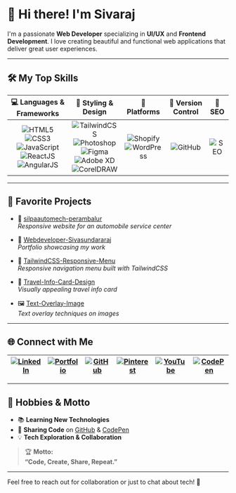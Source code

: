 # 👋 Hi there! I'm Sivaraj

I'm a passionate **Web Developer** specializing in **UI/UX** and **Frontend Development**. I love creating beautiful and functional web applications that deliver great user experiences.

---

## 🛠️ My Top Skills

| 💻 Languages & Frameworks | 🎨 Styling & Design      | 🛒 Platforms    | 🔗 Version Control | 🚀 SEO          |
|:-------------------------:|:-----------------------:|:--------------:|:-----------------:|:---------------:|
| ![HTML5](https://img.shields.io/badge/-HTML5-E34F26?logo=html5&logoColor=fff)<br>![CSS3](https://img.shields.io/badge/-CSS3-1572B6?logo=css3&logoColor=fff)<br>![JavaScript](https://img.shields.io/badge/-JavaScript-F7DF1E?logo=javascript&logoColor=fff)<br>![ReactJS](https://img.shields.io/badge/-React-61DAFB?logo=react&logoColor=000)<br>![AngularJS](https://img.shields.io/badge/-Angular-DD0031?logo=angular&logoColor=fff) | ![TailwindCSS](https://img.shields.io/badge/-TailwindCSS-38B2AC?logo=tailwindcss&logoColor=fff)<br>![Photoshop](https://img.shields.io/badge/-Photoshop-31A8FF?logo=adobe-photoshop&logoColor=fff)<br>![Figma](https://img.shields.io/badge/-Figma-F24E1E?logo=figma&logoColor=fff)<br>![Adobe XD](https://img.shields.io/badge/-AdobeXD-FF61F6?logo=adobexd&logoColor=fff)<br>![CorelDRAW](https://img.shields.io/badge/-CorelDRAW-009639?logo=coreldraw&logoColor=fff) | ![Shopify](https://img.shields.io/badge/-Shopify-7AB55C?logo=shopify&logoColor=fff)<br>![WordPress](https://img.shields.io/badge/-WordPress-21759B?logo=wordpress&logoColor=fff) | ![GitHub](https://img.shields.io/badge/-GitHub-181717?logo=github&logoColor=fff) | ![SEO](https://img.shields.io/badge/-SEO-4285F4?logo=google&logoColor=fff) |

---

## 🌟 Favorite Projects

- 🚗 [silpaautomech-perambalur](https://github.com/sivaraj47/silpaautomech-perambalur)  
  *Responsive website for an automobile service center*

- 💼 [Webdeveloper-Sivasundararaj](https://github.com/sivaraj47/Webdeveloper-Sivasundararaj)  
  *Portfolio showcasing my work*

- 📱 [TailwindCSS-Responsive-Menu](https://github.com/sivaraj47/TailwindCSS-Responsive-Menu)  
  *Responsive navigation menu built with TailwindCSS*

- 🧳 [Travel-Info-Card-Design](https://github.com/sivaraj47/Travel-Info-Card-Design)  
  *Visually appealing travel info card*

- 🖼️ [Text-Overlay-Image](https://github.com/sivaraj47/Text-Overlay-Image-)  
  *Text overlay techniques on images*

---

## 🌐 Connect with Me

| [![LinkedIn](https://img.shields.io/badge/-LinkedIn-0A66C2?logo=linkedin&logoColor=fff)](https://www.linkedin.com/in/sivasundararaj-r) | [![Portfolio](https://img.shields.io/badge/-Portfolio-black?logo=vercel&logoColor=fff)](https://codingwithssr.vercel.app/) | [![GitHub](https://img.shields.io/badge/-GitHub-181717?logo=github&logoColor=fff)](https://github.com/sivaraj47) | [![Pinterest](https://img.shields.io/badge/-Pinterest-E60023?logo=pinterest&logoColor=fff)](https://in.pinterest.com/codingwithssr/) | [![YouTube](https://img.shields.io/badge/-YouTube-FF0000?logo=youtube&logoColor=fff)](https://www.youtube.com/@Codingwithssr/shorts) | [![CodePen](https://img.shields.io/badge/-CodePen-000?logo=codepen&logoColor=fff)](https://codepen.io/codingwithssr/) |
|:---:|:---:|:---:|:---:|:---:|:---:|

---

## 🎯 Hobbies & Motto

- 📚 **Learning New Technologies**
- 🤝 **Sharing Code** on [GitHub](https://github.com/sivaraj47) & [CodePen](https://codepen.io/codingwithssr/)
- 💡 **Tech Exploration & Collaboration**

> 🏆 **Motto:**  
> <b>“Code, Create, Share, Repeat.”</b>

---

Feel free to reach out for collaboration or just to chat about tech! 💬
